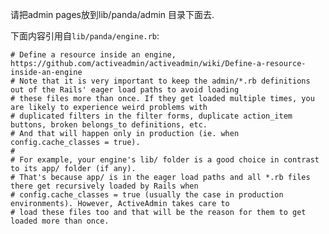 请把admin pages放到lib/panda/admin 目录下面去.

下面内容引用自`lib/panda/engine.rb`:

    # Define a resource inside an engine, https://github.com/activeadmin/activeadmin/wiki/Define-a-resource-inside-an-engine
    # Note that it is very important to keep the admin/*.rb definitions out of the Rails' eager load paths to avoid loading
    # these files more than once. If they get loaded multiple times, you are likely to experience weird problems with
    # duplicated filters in the filter forms, duplicate action_item buttons, broken belongs_to definitions, etc.
    # And that will happen only in production (ie. when config.cache_classes = true).
    #
    # For example, your engine's lib/ folder is a good choice in contrast to its app/ folder (if any).
    # That's because app/ is in the eager load paths and all *.rb files there get recursively loaded by Rails when
    # config.cache_classes = true (usually the case in production environments). However, ActiveAdmin takes care to
    # load these files too and that will be the reason for them to get loaded more than once.
